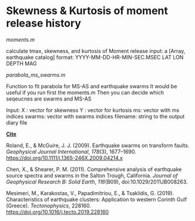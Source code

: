 # Skewness & Kurtosis of moment release history

*moments.m*

calculate tmax, skewness, and kurtosis of Moment release
input: a [Array, earthquake catalog]
format: YYYY-MM-DD-HR-MIN-SEC.MSEC LAT LON DEPTH MAG 

*parabola_ms_swarms.m*

Function to fit parabola for MS-AS and earthquake swarms
It would be useful if you run first the moments.m
Then you can decide which seqeucnes are swarms and MS-AS

Input:
X : vector for skewness
Y : vector for kurtosis
ms: vector with ms indices
swarms: vector with swarms indices
filename: string to the output diary file

<u>**Cite**</u>

Roland, E., & McGuire, J. J. (2009). Earthquake swarms on transform faults. *Geophysical Journal International*, *178*(3), 1677–1690. <https://doi.org/10.1111/j.1365-246X.2009.04214.x>

Chen, X., & Shearer, P. M. (2011). Comprehensive analysis of earthquake source spectra and swarms in the Salton Trough, California. *Journal of Geophysical Research B: Solid Earth*, *116*(B09), doi:10.1029/2011JB008263.  

Mesimeri, M., Karakostas, V., Papadimitriou, E., & Tsaklidis, G. (2019). Characteristics of earthquake clusters: Application to western Corinth Gulf (Greece). *Tectonophysics*, 228160. https://doi.org/10.1016/j.tecto.2019.228160